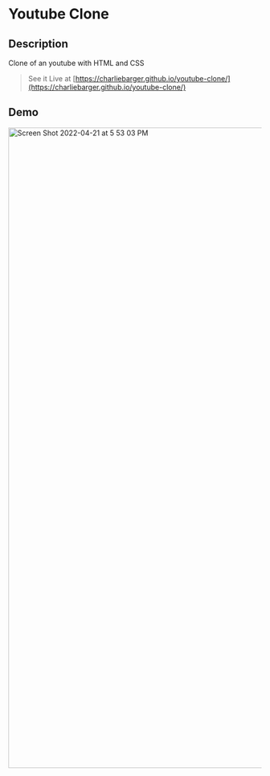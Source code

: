 # Youtube Clone

## Description

Clone of an youtube with HTML and CSS

> See it Live at [https://charliebarger.github.io/youtube-clone/](https://charliebarger.github.io/youtube-clone/)

## Demo

<img width="1273" alt="Screen Shot 2022-04-21 at 5 53 03 PM" src="https://user-images.githubusercontent.com/72449213/164569174-4a428bd9-85d8-4bea-b5c4-770c6c6b4c7b.png">
